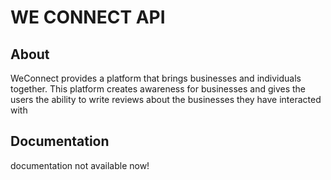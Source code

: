 # WE CONNECT API 

## About
WeConnect provides a platform that brings businesses and individuals together. This platform creates awareness for businesses and gives the users the ability to write reviews about the businesses they have interacted with


## Documentation
documentation not available now!